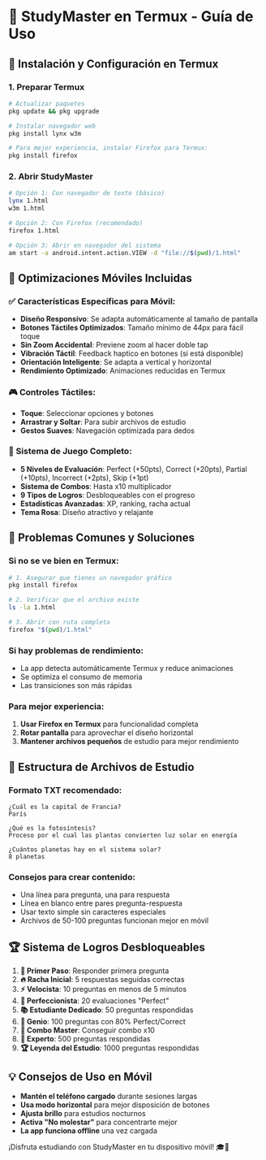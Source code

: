 # 📱 StudyMaster en Termux - Guía de Uso

## 🚀 Instalación y Configuración en Termux

### 1. Preparar Termux
```bash
# Actualizar paquetes
pkg update && pkg upgrade

# Instalar navegador web
pkg install lynx w3m

# Para mejor experiencia, instalar Firefox para Termux:
pkg install firefox
```

### 2. Abrir StudyMaster
```bash
# Opción 1: Con navegador de texto (básico)
lynx 1.html
w3m 1.html

# Opción 2: Con Firefox (recomendado)
firefox 1.html

# Opción 3: Abrir en navegador del sistema
am start -a android.intent.action.VIEW -d "file://$(pwd)/1.html"
```

## 📱 Optimizaciones Móviles Incluidas

### ✅ Características Específicas para Móvil:
- **Diseño Responsivo**: Se adapta automáticamente al tamaño de pantalla
- **Botones Táctiles Optimizados**: Tamaño mínimo de 44px para fácil toque
- **Sin Zoom Accidental**: Previene zoom al hacer doble tap
- **Vibración Táctil**: Feedback haptico en botones (si está disponible)
- **Orientación Inteligente**: Se adapta a vertical y horizontal
- **Rendimiento Optimizado**: Animaciones reducidas en Termux

### 🎮 Controles Táctiles:
- **Toque**: Seleccionar opciones y botones
- **Arrastrar y Soltar**: Para subir archivos de estudio
- **Gestos Suaves**: Navegación optimizada para dedos

### 🎯 Sistema de Juego Completo:
- **5 Niveles de Evaluación**: Perfect (+50pts), Correct (+20pts), Partial (+10pts), Incorrect (+2pts), Skip (+1pt)
- **Sistema de Combos**: Hasta x10 multiplicador
- **9 Tipos de Logros**: Desbloqueables con el progreso
- **Estadísticas Avanzadas**: XP, ranking, racha actual
- **Tema Rosa**: Diseño atractivo y relajante

## 🔧 Problemas Comunes y Soluciones

### Si no se ve bien en Termux:
```bash
# 1. Asegurar que tienes un navegador gráfico
pkg install firefox

# 2. Verificar que el archivo existe
ls -la 1.html

# 3. Abrir con ruta completa
firefox "$(pwd)/1.html"
```

### Si hay problemas de rendimiento:
- La app detecta automáticamente Termux y reduce animaciones
- Se optimiza el consumo de memoria
- Las transiciones son más rápidas

### Para mejor experiencia:
1. **Usar Firefox en Termux** para funcionalidad completa
2. **Rotar pantalla** para aprovechar el diseño horizontal
3. **Mantener archivos pequeños** de estudio para mejor rendimiento

## 📂 Estructura de Archivos de Estudio

### Formato TXT recomendado:
```
¿Cuál es la capital de Francia?
París

¿Qué es la fotosíntesis?
Proceso por el cual las plantas convierten luz solar en energía

¿Cuántos planetas hay en el sistema solar?
8 planetas
```

### Consejos para crear contenido:
- Una línea para pregunta, una para respuesta
- Línea en blanco entre pares pregunta-respuesta  
- Usar texto simple sin caracteres especiales
- Archivos de 50-100 preguntas funcionan mejor en móvil

## 🏆 Sistema de Logros Desbloqueables

1. **🚀 Primer Paso**: Responder primera pregunta
2. **🔥 Racha Inicial**: 5 respuestas seguidas correctas
3. **⚡ Velocista**: 10 preguntas en menos de 5 minutos
4. **🎯 Perfeccionista**: 20 evaluaciones "Perfect"
5. **📚 Estudiante Dedicado**: 50 preguntas respondidas
6. **🧠 Genio**: 100 preguntas con 80% Perfect/Correct
7. **💎 Combo Master**: Conseguir combo x10
8. **🌟 Experto**: 500 preguntas respondidas
9. **🏆 Leyenda del Estudio**: 1000 preguntas respondidas

## 💡 Consejos de Uso en Móvil

- **Mantén el teléfono cargado** durante sesiones largas
- **Usa modo horizontal** para mejor disposición de botones
- **Ajusta brillo** para estudios nocturnos
- **Activa "No molestar"** para concentrarte mejor
- **La app funciona offline** una vez cargada

¡Disfruta estudiando con StudyMaster en tu dispositivo móvil! 🎓📱